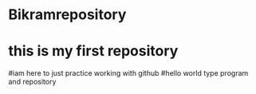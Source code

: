 # Bikramrepository
# this is my first repository 
#iam here to just practice working with github 
#hello world type program and repository
